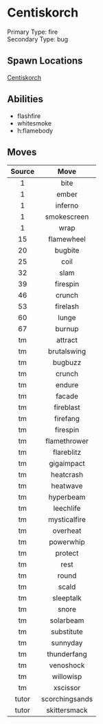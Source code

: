 # Centiskorch  
Primary Type: fire  
Secondary Type: bug  
  
## Spawn Locations  
[Centiskorch](/data/spawn_presets/centiskorch.md)  
  
## Abilities  
  * flashfire
  * whitesmoke
  * h:flamebody
  
  
## Moves  
  
| Source | Move |  
|:---:|:---:|  
| 1 | bite |  
| 1 | ember |  
| 1 | inferno |  
| 1 | smokescreen |  
| 1 | wrap |  
| 15 | flamewheel |  
| 20 | bugbite |  
| 25 | coil |  
| 32 | slam |  
| 39 | firespin |  
| 46 | crunch |  
| 53 | firelash |  
| 60 | lunge |  
| 67 | burnup |  
| tm | attract |  
| tm | brutalswing |  
| tm | bugbuzz |  
| tm | crunch |  
| tm | endure |  
| tm | facade |  
| tm | fireblast |  
| tm | firefang |  
| tm | firespin |  
| tm | flamethrower |  
| tm | flareblitz |  
| tm | gigaimpact |  
| tm | heatcrash |  
| tm | heatwave |  
| tm | hyperbeam |  
| tm | leechlife |  
| tm | mysticalfire |  
| tm | overheat |  
| tm | powerwhip |  
| tm | protect |  
| tm | rest |  
| tm | round |  
| tm | scald |  
| tm | sleeptalk |  
| tm | snore |  
| tm | solarbeam |  
| tm | substitute |  
| tm | sunnyday |  
| tm | thunderfang |  
| tm | venoshock |  
| tm | willowisp |  
| tm | xscissor |  
| tutor | scorchingsands |  
| tutor | skittersmack |  
  
